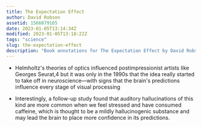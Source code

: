 ```yaml
---
title: The Expectation Effect
author: David Robson
assetid: 1566879165
date: 2023-01-05T13:14:34Z
modified: 2023-01-05T13:18:22Z
tags: "science"
slug: the-expectation-effect
description: "Book annotations for The Expectation Effect by David Robson"
---
```


*  Helmholtz's theories of optics influenced postimpressionist artists like Georges Seurat,4 but it was only in the 1990s that the idea really started to take off in neuroscience—with signs that the brain's predictions influence every stage of visual processing

*  Interestingly, a follow-up study found that auditory hallucinations of this kind are more common when we feel stressed and have consumed caffeine, which is thought to be a mildly hallucinogenic substance and may lead the brain to place more confidence in its predictions.

